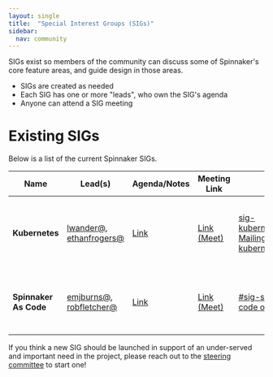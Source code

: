 ```yaml
---
layout: single
title:  "Special Interest Groups (SIGs)"
sidebar:
  nav: community
---
```


SIGs exist so members of the community can discuss some of Spinnaker's core
feature areas, and guide design in those areas.

* SIGs are created as needed
* Each SIG has one or more "leads", who own the SIG's agenda
* Anyone can attend a SIG meeting

# Existing SIGs

Below is a list of the current Spinnaker SIGs.

| Name | Lead(s) | Agenda/Notes | Meeting Link | Contact | Schedule |
|-|-|-|-|-| - |
| __Kubernetes__ | [lwander@](https://github.com/lwander), [ethanfrogers@](https://github.com/ethanfrogers) | [Link](https://docs.google.com/document/d/1db_yw1uru99Byvin4lQgm7aUZ9xMmvsARtEiiNUrmBo) | [Link (Meet)](https://meet.google.com/oto-qwpw-dgt) | [sig-kubernetes@spinnaker.io Mailing list](https://groups.google.com/a/spinnaker.io/forum/#!forum/sig-kubernetes), [#sig-kubernetes on Slack](https://spinnakerteam.slack.com) | Every other Tuesday, 1 PM EST / 10AM PST |
| __Spinnaker As Code__ | [emjburns@](https://github.com/emjburns), [robfletcher@](https://github.com/robfletcher) | [Link](https://docs.google.com/document/d/1QP6WgHJiONH8mRaofRLN9lEwFfRsnm0ZBJVz8TOO9hw/edit) | [Link (Meet)](https://meet.google.com/shy-uixs-roo) | [#sig-spinnaker-as-code on slack](https://spinnakerteam.slack.com) | Every other Tuesday, 4 PM EST / 1 PM PST|

If you think a new SIG should be launched in support of an under-served and important need in the project, please reach out to the [steering committee](/community/governance/#steering-committee) to start one!

